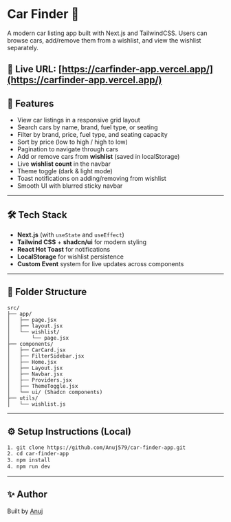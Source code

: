 # Car Finder 🚗

A modern car listing app built with Next.js and TailwindCSS. Users can browse cars, add/remove them from a wishlist, and view the wishlist separately.

🔗 **Live URL**: [https://carfinder-app.vercel.app/](https://carfinder-app.vercel.app/)
---

## 🚀 Features

- View car listings in a responsive grid layout
- Search cars by name, brand, fuel type, or seating
- Filter by brand, price, fuel type, and seating capacity
- Sort by price (low to high / high to low)
- Pagination to navigate through cars
- Add or remove cars from **wishlist** (saved in localStorage)
- Live **wishlist count** in the navbar
- Theme toggle (dark & light mode)
- Toast notifications on adding/removing from wishlist
- Smooth UI with blurred sticky navbar

---

## 🛠️ Tech Stack

- **Next.js** (with `useState` and `useEffect`)
- **Tailwind CSS** + **shadcn/ui** for modern styling
- **React Hot Toast** for notifications
- **LocalStorage** for wishlist persistence
- **Custom Event** system for live updates across components

---

## 📂 Folder Structure
```
src/
├── app/
│   ├── page.jsx
│   ├── layout.jsx
│   └── wishlist/
│       └── page.jsx
├── components/
│   ├── CarCard.jsx
│   ├── FilterSidebar.jsx
│   ├── Home.jsx
│   ├── Layout.jsx
│   ├── Navbar.jsx
│   ├── Providers.jsx
│   ├── ThemeToggle.jsx
│   └── ui/ (Shadcn components)
├── utils/
│   └── wishlist.js
```

---

## ⚙️ Setup Instructions (Local)

```bash
1. git clone https://github.com/Anuj579/car-finder-app.git
2. cd car-finder-app
3. npm install
4. npm run dev
```

---

## ✨ Author

Built by [Anuj](https://instagram.com/anujbuilds)